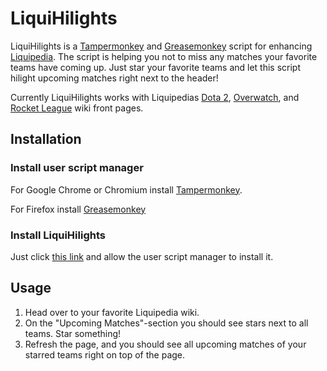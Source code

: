 # LiquiHilights
LiquiHilights is a [Tampermonkey](https://tampermonkey.net/) and [Greasemonkey](http://www.greasespot.net/) script for enhancing [Liquipedia](http://wiki.teamliquid.net/). The script is helping you not to miss any matches your favorite teams have coming up. Just star your favorite teams and let this script hilight upcoming matches right next to the header!

Currently LiquiHilights works with Liquipedias [Dota 2](http://wiki.teamliquid.net/dota2/Main_Page), [Overwatch](http://wiki.teamliquid.net/overwatch/Main_Page), and [Rocket League](http://wiki.teamliquid.net/rocketleague/Main_Page) wiki front pages.

## Installation

### Install user script manager
For Google Chrome or Chromium install [Tampermonkey](https://chrome.google.com/webstore/detail/tampermonkey/dhdgffkkebhmkfjojejmpbldmpobfkfo).

For Firefox install [Greasemonkey](https://addons.mozilla.org/firefox/addon/greasemonkey/)

### Install LiquiHilights
Just click [this link](https://github.com/Zachu/LiquiHilights/raw/master/liquihilights.user.js) and allow the user script manager to install it.

## Usage

1. Head over to your favorite Liquipedia wiki.
2. On the "Upcoming Matches"-section you should see stars next to all teams. Star something!
3. Refresh the page, and you should see all upcoming matches of your starred teams right on top of the page.
